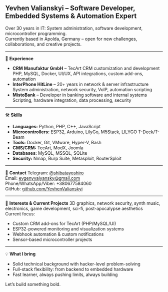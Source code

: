 ## Yevhen Valianskyi – Software Developer, Embedded Systems & Automation Expert

Over 30 years in IT: System administration, software development, microcontroller programming.  
Currently based in Apolda, Germany – open for new challenges, collaborations, and creative projects.

---

🧠 **Experience**
- **CRM Manufaktur GmbH** – TecArt CRM customization and development  
  PHP, MySQL, Docker, UI/UX, API integrations, custom add-ons, automation  
- **InterPhone HitLine** – 20+ years in network & server infrastructure  
  System administration, network security, VoIP, automation scripting  
- **MistoBank** – Developer in banking software and internal systems  
  Scripting, hardware integration, data processing, security

---

🛠️ **Skills**
- **Languages:** Python, PHP, C++, JavaScript  
- **Microcontrollers:** ESP32, Arduino, LilyGo, M5Stack, LILYGO T-Deck/T-Beam  
- **Tools:** Docker, Git, VMware, Hyper-V, Bash  
- **CMS/CRM:** TecArt, ModX, Joomla  
- **Databases:** MySQL, MSSQL, SQLite  
- **Security:** Nmap, Burp Suite, Metasploit, RouterSploit

---

📡 **Contact**
Telegram: [@shibatayoshiro](https://t.me/shibatayoshiro)  
Email: evgenyvalyansky@gmail.com  
Phone/WhatsApp/Viber: +380677584060  
GitHub: [github.com/YevhenValianskyi](https://github.com/YevhenValianskyi)

---

🎯 **Interests & Current Projects**
3D graphics, network security, synth music, electronics, game development, sci-fi, post-apocalypse aesthetics  
Current focus:  
- Custom CRM add-ons for TecArt (PHP/MySQL/UI)  
- ESP32-powered monitoring and visualization systems  
- Webhook automation & custom notifications  
- Sensor-based microcontroller projects

---

💡 **What I bring**
- Solid technical background with hacker-level problem-solving  
- Full-stack flexibility: from backend to embedded hardware  
- Fast learner, always pushing limits, always building

Let’s build something bold.
